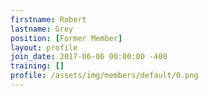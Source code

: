 ```yaml
---
firstname: Robert
lastname: Grey
position: [Former Member]
layout: profile
join_date: 2017-06-06 00:00:00 -400
training: []
profile: /assets/img/members/default/0.png
---
```

